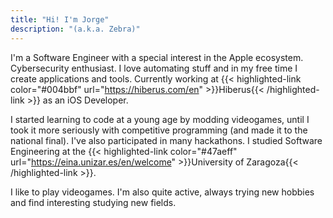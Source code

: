 ```yaml
---
title: "Hi! I'm Jorge"
description: "(a.k.a. Zebra)"
---
```


I'm a Software Engineer with a special interest in the Apple ecosystem. Cybersecurity enthusiast. I love automating stuff and in my
free time I create applications and tools. Currently working at {{< highlighted-link color="#004bbf" url="https://hiberus.com/en" >}}Hiberus{{< /highlighted-link >}} as an iOS Developer.

I started learning to code at a young age by modding videogames, until I took it more seriously with competitive programming (and
made it to the national final). I've also participated in many hackathons. I studied Software Engineering at the {{< highlighted-link color="#47aeff" url="https://eina.unizar.es/en/welcome" >}}University of Zaragoza{{< /highlighted-link >}}.

I like to play videogames. I'm also quite active, always trying new hobbies
and find interesting studying new fields.
